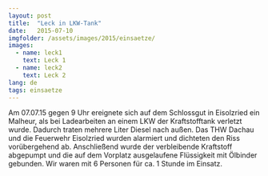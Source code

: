 ```yaml
---
layout: post
title:  "Leck in LKW-Tank"
date:   2015-07-10
imgfolder: /assets/images/2015/einsaetze/
images:
  - name: leck1
    text: Leck 1
  - name: leck2
    text: Leck 2
lang: de
tags: einsaetze
---
```

Am 07.07.15 gegen 9 Uhr ereignete sich auf dem Schlossgut in Eisolzried ein Malheur, als bei Ladearbeiten an einem LKW der Kraftstofftank verletzt wurde. Dadurch traten mehrere Liter Diesel nach außen. Das THW Dachau und die Feuerwehr Eisolzried wurden alarmiert und dichteten den Riss vorübergehend ab. Anschließend wurde der verbleibende Kraftstoff abgepumpt und die auf dem Vorplatz ausgelaufene Flüssigkeit mit Ölbinder gebunden. Wir waren mit 6 Personen für ca. 1 Stunde im Einsatz.
